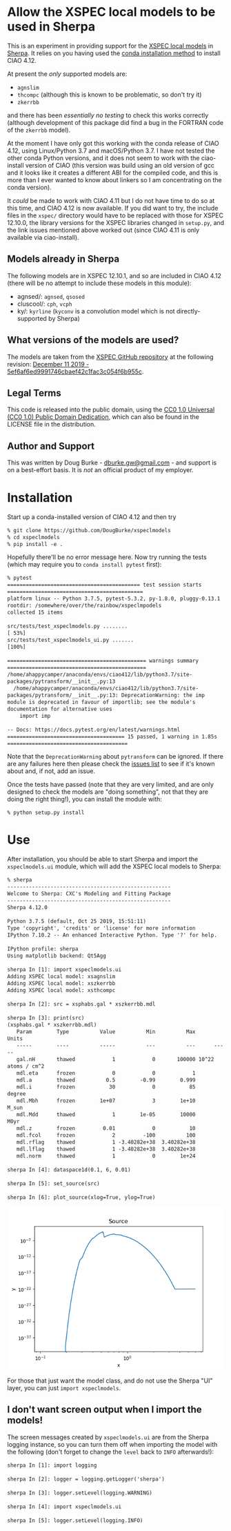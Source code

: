 
# Allow the XSPEC local models to be used in Sherpa

This is an experiment in providing support for the
[XSPEC local models](https://github.com/HEASARC/xspec_localmodels)
in
[Sherpa](https://cxc.harvard.edu/sherpa/). It relies on you
having used the [conda installation
method](https://cxc.harvard.edu/ciao/download/conda.html) to
install CIAO 4.12.

At present the *only* supported models are:

 - `agnslim`
 - `thcompc` (although this is known to be problematic, so don't try it)
 - `zkerrbb`

and there has been *essentially no testing* to check this works
correctly (although development of this package did find
a bug in the FORTRAN code of the `zkerrbb` model).

At the moment I have only got this working with the conda
release of CIAO 4.12, using Linux/Python 3.7 and macOS/Python 3.7.
I have not tested the other conda Python versions, and it does
not seem to work with the ciao-install version of CIAO (this version
was build using an old version of gcc and it looks like it creates
a different ABI for the compiled code, and this is more than I ever
wanted to know about linkers so I am concentrating on the conda
version).

It *could* be made to work with CIAO 4.11 but I do not have time
to do so at this time, and CIAO 4.12 is now available. If you did
want to try, the include files in the `xspec/` directory
would have to be replaced with those for XSPEC 12.10.0, the
library versions for the XSPEC libraries changed in `setup.py`,
and the link issues mentioned above worked out (since CIAO 4.11
is only available via ciao-install).

## Models already in Sherpa

The following models are in XSPEC 12.10.1, and so are included in CIAO 4.12
(there will be no attempt to include these models in this module):

 - agnsed/: `agnsed`, `qsosed`
 - cluscool/: `cph`, `vcph`
 - ky/: `kyrline` (`kyconv` is a convolution model which is not directly-supported by Sherpa)

## What versions of the models are used?

The models are taken from the
[XSPEC GitHub repository](https://github.com/HEASARC/xspec_localmodels)
at the following revision:
[December 11 2019 - 5ef6af6ed9991746cbaef42c1fac3c054f6b955c](https://github.com/HEASARC/xspec_localmodels/blob/5ef6af6ed9991746cbaef42c1fac3c054f6b955c/README.md).

## Legal Terms

This code is released into the public domain, using the
[CC0 1.0 Universal (CC0 1.0) Public Domain Dedication](https://creativecommons.org/publicdomain/zero/1.0/), which can also be found in the
LICENSE file in the distribution.

## Author and Support

This was written by Doug Burke - dburke.gw@gmail.com - and
support is on a best-effort basis. It is *not* an official
product of my employer.

# Installation

Start up a conda-installed version of CIAO 4.12 and then try

```
% git clone https://github.com/DougBurke/xspeclmodels
% cd xspeclmodels
% pip install -e .
```

Hopefully there'll be no error message here. Now try running the
tests (which may require you to `conda install pytest` first):

```
% pytest
=========================================== test session starts ============================================
platform linux -- Python 3.7.5, pytest-5.3.2, py-1.8.0, pluggy-0.13.1
rootdir: /somewhere/over/the/rainbow/xspeclmpodels
collected 15 items

src/tests/test_xspeclmodels.py ........                                                              [ 53%]
src/tests/test_xspeclmodels_ui.py .......                                                            [100%]

============================================= warnings summary =============================================
/home/ahappycamper/anaconda/envs/ciao412/lib/python3.7/site-packages/pytransform/__init__.py:13
  /home/ahappycamper/anaconda/envs/ciao412/lib/python3.7/site-packages/pytransform/__init__.py:13: DeprecationWarning: the imp module is deprecated in favour of importlib; see the module's documentation for alternative uses
    import imp

-- Docs: https://docs.pytest.org/en/latest/warnings.html
====================================== 15 passed, 1 warning in 1.85s =======================================
```

Note that the `DeprecationWarning` about `pytransform` can be ignored.
If there are any failures here then please check the
[issues list](https://github.com/DougBurke/xspeclmodels/issues) to see
if it's known about and, if not, add an issue.

Once the tests have passed (note that they are very limited, and are
only designed to check the models are "doing something", not that they
are doing the right thing!), you can install the module with:

```
% python setup.py install
```

# Use

After installation, you should be able to start Sherpa and
import the `xspeclmodels.ui` module, which will add the
XSPEC local models to Sherpa:

```
% sherpa
-----------------------------------------------------
Welcome to Sherpa: CXC's Modeling and Fitting Package
-----------------------------------------------------
Sherpa 4.12.0

Python 3.7.5 (default, Oct 25 2019, 15:51:11)
Type 'copyright', 'credits' or 'license' for more information
IPython 7.10.2 -- An enhanced Interactive Python. Type '?' for help.

IPython profile: sherpa
Using matplotlib backend: Qt5Agg

sherpa In [1]: import xspeclmodels.ui
Adding XSPEC local model: xsagnslim
Adding XSPEC local model: xszkerrbb
Adding XSPEC local model: xsthcompc

sherpa In [2]: src = xsphabs.gal * xszkerrbb.mdl

sherpa In [3]: print(src)
(xsphabs.gal * xszkerrbb.mdl)
   Param        Type          Value          Min          Max      Units
   -----        ----          -----          ---          ---      -----
   gal.nH       thawed            1            0       100000 10^22 atoms / cm^2
   mdl.eta      frozen            0            0            1
   mdl.a        thawed          0.5        -0.99        0.999
   mdl.i        frozen           30            0           85     degree
   mdl.Mbh      frozen        1e+07            3        1e+10      M_sun
   mdl.Mdd      thawed            1        1e-05        10000       M0yr
   mdl.z        frozen         0.01            0           10
   mdl.fcol     frozen            2         -100          100
   mdl.rflag    thawed            1 -3.40282e+38  3.40282e+38
   mdl.lflag    thawed            1 -3.40282e+38  3.40282e+38
   mdl.norm     thawed            1            0        1e+24

sherpa In [4]: dataspace1d(0.1, 6, 0.01)

sherpa In [5]: set_source(src)

sherpa In [6]: plot_source(xlog=True, ylog=True)
```

![The absorbed model](imgs/example.png)

For those that just want the model class, and do not use the
Sherpa "UI" layer, you can just `import xspeclmodels`.

## I don't want screen output when I import the models!

The screen messages created by `xspeclmodels.ui` are from the
Sherpa logging instance, so you can turn them off when
importing the model with the following (don't forget to
change the `level` back to `INFO` afterwards!):

```
sherpa In [1]: import logging

sherpa In [2]: logger = logging.getLogger('sherpa')

sherpa In [3]: logger.setLevel(logging.WARNING)

sherpa In [4]: import xspeclmodels.ui

sherpa In [5]: logger.setLevel(logging.INFO)
```
